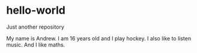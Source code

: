 # hello-world
Just another repository

My name is Andrew. I am 16 years old and I play hockey.
I also like to listen music.
And I like maths.
